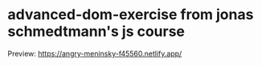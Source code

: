 # advanced-dom-exercise from jonas schmedtmann's js course

Preview: https://angry-meninsky-f45560.netlify.app/
